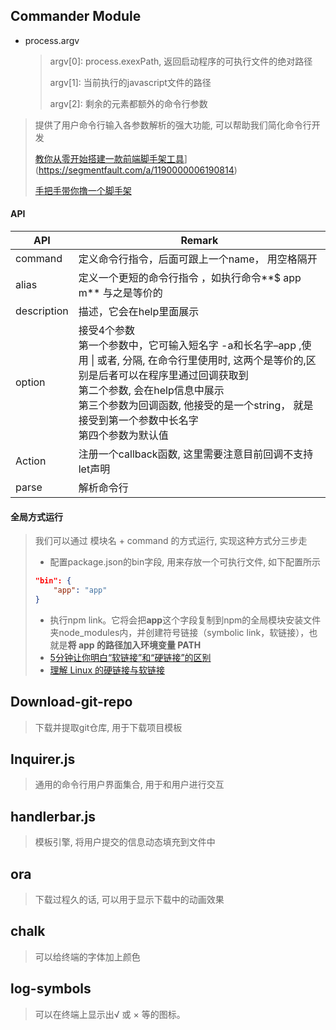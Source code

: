 ## Commander Module

- process.argv

  > argv[0]: process.exexPath, 返回启动程序的可执行文件的绝对路径
  >
  > argv[1]: 当前执行的javascript文件的路径
  >
  > argv[2]: 剩余的元素都额外的命令行参数

> 提供了用户命令行输入各参数解析的强大功能, 可以帮助我们简化命令行开发
>
> [教你从零开始搭建一款前端脚手架工具](https://segmentfault.com/a/1190000006190814)](https://segmentfault.com/a/1190000006190814)
>
> [手把手带你撸一个脚手架](https://juejin.im/post/5bed6ff2f265da61137ed948)

#### API

| API         | Remark                                                       |
| ----------- | ------------------------------------------------------------ |
| command     | 定义命令行指令，后面可跟上一个name， 用空格隔开              |
| alias       | 定义一个更短的命令行指令 ，如执行命令**$ app m** 与之是等价的 |
| description | 描述，它会在help里面展示                                     |
| option      | 接受4个参数<br>第一个参数中，它可输入短名字 -a和长名字–app ,使用 \| 或者, 分隔, 在命令行里使用时, 这两个是等价的,区别是后者可以在程序里通过回调获取到<br />第二个参数, 会在help信息中展示<br />第三个参数为回调函数, 他接受的是一个string， 就是接受到第一个参数中长名字<br />第四个参数为默认值 |
| Action      | 注册一个callback函数, 这里需要注意目前回调不支持let声明      |
| parse       | 解析命令行                                                   |

#### 全局方式运行

> 我们可以通过 模块名  + command 的方式运行, 实现这种方式分三步走
>
> - 配置package.json的bin字段, 用来存放一个可执行文件, 如下配置所示
>
> ```json
> "bin": {
>     "app": "app"
> }
> ```
>
> - 执行npm link。它将会把**app**这个字段复制到npm的全局模块安装文件夹node_modules内，并创建符号链接（symbolic link，软链接），也就是**将 app 的路径加入环境变量 PATH**
> - [5分钟让你明白“软链接”和“硬链接”的区别](https://www.jianshu.com/p/dde6a01c4094)
> - [理解 Linux 的硬链接与软链接](https://www.ibm.com/developerworks/cn/linux/l-cn-hardandsymb-links/index.html)

## Download-git-repo

> 下载并提取git仓库, 用于下载项目模板



## Inquirer.js

> 通用的命令行用户界面集合, 用于和用户进行交互



## handlerbar.js

> 模板引擎, 将用户提交的信息动态填充到文件中



## ora

> 下载过程久的话, 可以用于显示下载中的动画效果



## chalk

> 可以给终端的字体加上颜色



## log-symbols

> 可以在终端上显示出√ 或 × 等的图标。